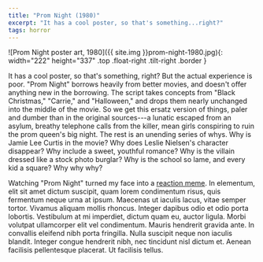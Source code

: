 ```yaml
---
title: "Prom Night (1980)"
excerpt: "It has a cool poster, so that's something...right?"
tags: horror
---
```


![Prom Night poster art, 1980]({{ site.img }}prom-night-1980.jpg){: width="222" height="337" .top .float-right .tilt-right .border }

It has a cool poster, so that's something, right? But the actual experience is poor. "Prom Night" borrows heavily from better movies, and doesn't offer anything new in the borrowing. The script takes concepts from "Black Christmas," "Carrie," and "Halloween," and drops them nearly unchanged into the middle of the movie. So we get this ersatz version of things, paler and dumber than in the original sources---a lunatic escaped from an asylum, breathy telephone calls from the killer, mean girls conspiring to ruin the prom queen's big night. The rest is an unending series of whys. Why is Jamie Lee Curtis in the movie? Why does Leslie Nielsen's character disappear? Why include a sweet, youthful romance? Why is the villain dressed like a stock photo burglar? Why is the school so lame, and every kid a square? Why why why?

Watching "Prom Night" turned my face into a [reaction meme](https://duckduckgo.com/?q=Confused+Reporter+Jonathan+Swan&iax=images&ia=images). In elementum, elit sit amet dictum suscipit, quam lorem condimentum risus, quis fermentum neque urna at ipsum. Maecenas ut iaculis lacus, vitae semper tortor. Vivamus aliquam mollis rhoncus. Integer dapibus odio et odio porta lobortis. Vestibulum at mi imperdiet, dictum quam eu, auctor ligula. Morbi volutpat ullamcorper elit vel condimentum. Mauris hendrerit gravida ante. In convallis eleifend nibh porta fringilla. Nulla suscipit neque non iaculis blandit. Integer congue hendrerit nibh, nec tincidunt nisl dictum et. Aenean facilisis pellentesque placerat. Ut facilisis tellus.
